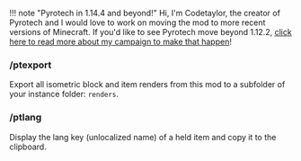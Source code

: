 !!! note "Pyrotech in 1.14.4 and beyond!"
    Hi, I'm Codetaylor, the creator of Pyrotech and I would love to work on moving the mod to more recent versions of Minecraft. If you'd like to see Pyrotech move beyond 1.12.2, [click here to read more about my campaign to make that happen](https://bit.ly/2KaxA3H)!
    
### /ptexport

Export all isometric block and item renders from this mod to a subfolder of your instance folder: `renders`.

### /ptlang

Display the lang key (unlocalized name) of a held item and copy it to the clipboard.